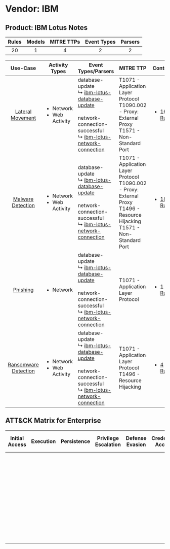 Vendor: IBM
===========
Product: IBM Lotus Notes
------------------------
| Rules | Models | MITRE TTPs | Event Types | Parsers |
|:-----:|:------:|:----------:|:-----------:|:-------:|
|  20   |   1    |     4      |      2      |    2    |

|                               Use-Case                               | Activity Types                                 | Event Types/Parsers                                                                                                                                                                                                                          | MITRE TTP                                                                                                                              | Content                                                                                   |
|:--------------------------------------------------------------------:| ---------------------------------------------- | -------------------------------------------------------------------------------------------------------------------------------------------------------------------------------------------------------------------------------------------- | -------------------------------------------------------------------------------------------------------------------------------------- | ----------------------------------------------------------------------------------------- |
|     [Lateral Movement](../../../UseCases/uc_lateral_movement.md)     | <ul><li>Network</li><li>Web Activity</li></ul> |  database-update<br> ↳ [ibm-lotus-database-update](Parsers/parserContent_ibm-lotus-database-update.md)<br><br> network-connection-successful<br> ↳ [ibm-lotus-network-connection](Parsers/parserContent_ibm-lotus-network-connection.md)<br> | T1071 - Application Layer Protocol<br>T1090.002 - Proxy: External Proxy<br>T1571 - Non-Standard Port<br>                               | [<ul><li>16 Rules</li></ul>](Rules_Models/r_m_ibm_ibm_lotus_notes_Lateral_Movement.md)    |
|    [Malware Detection](../../../UseCases/uc_malware_detection.md)    | <ul><li>Network</li><li>Web Activity</li></ul> |  database-update<br> ↳ [ibm-lotus-database-update](Parsers/parserContent_ibm-lotus-database-update.md)<br><br> network-connection-successful<br> ↳ [ibm-lotus-network-connection](Parsers/parserContent_ibm-lotus-network-connection.md)<br> | T1071 - Application Layer Protocol<br>T1090.002 - Proxy: External Proxy<br>T1496 - Resource Hijacking<br>T1571 - Non-Standard Port<br> | [<ul><li>18 Rules</li></ul>](Rules_Models/r_m_ibm_ibm_lotus_notes_Malware_Detection.md)   |
|             [Phishing](../../../UseCases/uc_phishing.md)             | <ul><li>Network</li></ul>                      |  database-update<br> ↳ [ibm-lotus-database-update](Parsers/parserContent_ibm-lotus-database-update.md)<br><br> network-connection-successful<br> ↳ [ibm-lotus-network-connection](Parsers/parserContent_ibm-lotus-network-connection.md)<br> | T1071 - Application Layer Protocol<br>                                                                                                 | [<ul><li>1 Rules</li></ul>](Rules_Models/r_m_ibm_ibm_lotus_notes_Phishing.md)             |
| [Ransomware Detection](../../../UseCases/uc_ransomware_detection.md) | <ul><li>Network</li><li>Web Activity</li></ul> |  database-update<br> ↳ [ibm-lotus-database-update](Parsers/parserContent_ibm-lotus-database-update.md)<br><br> network-connection-successful<br> ↳ [ibm-lotus-network-connection](Parsers/parserContent_ibm-lotus-network-connection.md)<br> | T1071 - Application Layer Protocol<br>T1496 - Resource Hijacking<br>                                                                   | [<ul><li>4 Rules</li></ul>](Rules_Models/r_m_ibm_ibm_lotus_notes_Ransomware_Detection.md) |

ATT&CK Matrix for Enterprise
----------------------------
| Initial Access | Execution | Persistence | Privilege Escalation | Defense Evasion | Credential Access | Discovery | Lateral Movement | Collection | Command and Control                                                                                                                                                                                                                                                                           | Exfiltration | Impact                                                                  |
| -------------- | --------- | ----------- | -------------------- | --------------- | ----------------- | --------- | ---------------- | ---------- | --------------------------------------------------------------------------------------------------------------------------------------------------------------------------------------------------------------------------------------------------------------------------------------------- | ------------ | ----------------------------------------------------------------------- |
|                |           |             |                      |                 |                   |           |                  |            | [Non-Standard Port](https://attack.mitre.org/techniques/T1571)<br><br>[Proxy: External Proxy](https://attack.mitre.org/techniques/T1090/002)<br><br>[Application Layer Protocol](https://attack.mitre.org/techniques/T1071)<br><br>[Proxy](https://attack.mitre.org/techniques/T1090)<br><br> |              | [Resource Hijacking](https://attack.mitre.org/techniques/T1496)<br><br> |